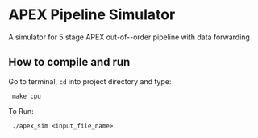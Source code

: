 # APEX Pipeline Simulator
A simulator for 5 stage APEX out-of--order pipeline with data forwarding

## How to compile and run

 Go to terminal, `cd` into project directory and type:

```
 make cpu
```

 To Run:

```
 ./apex_sim <input_file_name>
```


